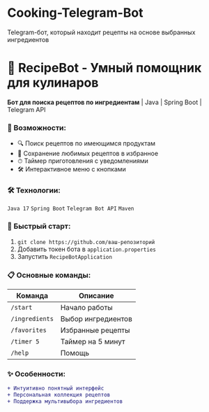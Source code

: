 # Cooking-Telegram-Bot
Telegram-бот, который находит рецепты на основе выбранных ингредиентов
# 🍳 RecipeBot - Умный помощник для кулинаров

**Бот для поиска рецептов по ингредиентам** | Java | Spring Boot | Telegram API  

### 🌟 Возможности:
- 🔍 Поиск рецептов по имеющимся продуктам  
- 💾 Сохранение любимых рецептов в избранное  
- ⏱ Таймер приготовления с уведомлениями  
- 🛠 Интерактивное меню с кнопками  

### 🛠 Технологии:
`Java 17` `Spring Boot` `Telegram Bot API` `Maven`

### 🚀 Быстрый старт:
1. `git clone https://github.com/ваш-репозиторий`  
2. Добавить токен бота в `application.properties`  
3. Запустить `RecipeBotApplication`  

### 📋 Основные команды:
| Команда | Описание |
|---------|----------|
| `/start` | Начало работы |
| `/ingredients` | Выбор ингредиентов |
| `/favorites` | Избранные рецепты |
| `/timer 5` | Таймер на 5 минут |
| `/help` | Помощь |

### ✨ Особенности:
```diff
+ Интуитивно понятный интерфейс
+ Персональная коллекция рецептов
+ Поддержка мультивыбора ингредиентов

